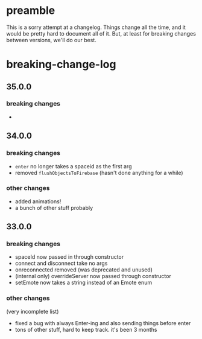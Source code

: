 # preamble

This is a sorry attempt at a changelog.
Things change all the time, and it would be pretty hard to document all of it.
But, at least for breaking changes between versions, we'll do our best.

# breaking-change-log

## 35.0.0

### breaking changes

-

## 34.0.0

### breaking changes

- `enter` no longer takes a spaceid as the first arg
- removed `flushObjectsToFirebase` (hasn't done anything for a while)

### other changes

- added animations!
- a bunch of other stuff probably

## 33.0.0

### breaking changes

- spaceId now passed in through constructor
- connect and disconnect take no args
- onreconnected removed (was deprecated and unused)
- (internal only) overrideServer now passed through constructor
- setEmote now takes a string instead of an Emote enum

### other changes

(very incomplete list)

- fixed a bug with always Enter-ing and also sending things before enter
- tons of other stuff, hard to keep track. it's been 3 months
